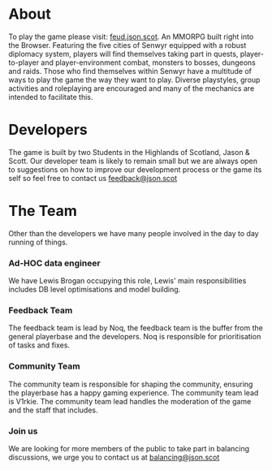 # About

To play the game please visit: [feud.json.scot](https://feud.json.scot/).
An MMORPG built right into the Browser.
Featuring the five cities of Senwyr equipped with a robust diplomacy system, players will find themselves taking part in quests, player-to-player and player-environment combat, monsters to bosses, dungeons and raids.
Those who find themselves within Senwyr have a multitude of ways to play the game the way they want to play. Diverse playstyles, group activities and roleplaying are encouraged and many of the mechanics are intended to facilitate this.

# Developers

The game is built by two Students in the Highlands of Scotland, Jason & Scott. 
Our developer team is likely to remain small but we are always open to suggestions on how to improve our development process or the game its self so feel free to contact us feedback@json.scot

# The Team

Other than the developers we have many people involved in the day to day running of things.

### Ad-HOC data engineer
We have Lewis Brogan occupying this role, Lewis' main responsibilities includes DB level optimisations and model building.

### Feedback Team
The feedback team is lead by Noq, the feedback team is the buffer from the general playerbase and the developers. Noq is responsible for prioritisation of tasks and fixes.

### Community Team
The community team is responsible for shaping the community, ensuring the playerbase has a happy gaming experience. The community team lead is V1rkie. The community team lead handles the moderation of the game and the staff that includes.


### Join us
We are looking for more members of the public to take part in balancing discussions, we urge you to contact us at balancing@json.scot